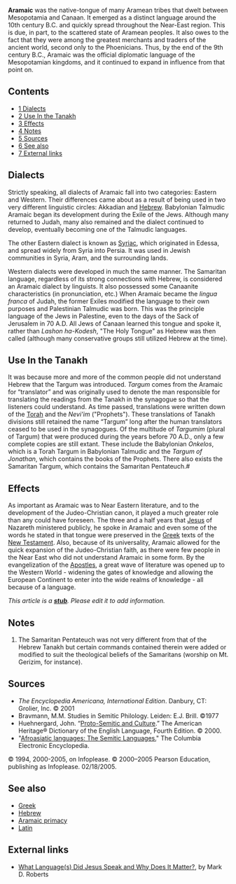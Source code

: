 **Aramaic** was the native-tongue of many Aramean tribes that dwelt
between Mesopotamia and Canaan. It emerged as a distinct language
around the 10th century B.C. and quickly spread throughout the
Near-East region. This is due, in part, to the scattered state of
Aramean peoples. It also owes to the fact that they were among the
greatest merchants and traders of the ancient world, second only to
the Phoenicians. Thus, by the end of the 9th century B.C., Aramaic
was the official diplomatic language of the Mesopotamian kingdoms,
and it continued to expand in influence from that point on.

## Contents

-   [1 Dialects](#Dialects)
-   [2 Use In the Tanakh](#Use_In_the_Tanakh)
-   [3 Effects](#Effects)
-   [4 Notes](#Notes)
-   [5 Sources](#Sources)
-   [6 See also](#See_also)
-   [7 External links](#External_links)

## Dialects

Strictly speaking, all dialects of Aramaic fall into two
categories: Eastern and Western. Their differences came about as a
result of being used in two very different linguistic circles:
Akkadian and [Hebrew](Hebrew "Hebrew"). Babylonian Talmudic Aramaic
began its development during the Exile of the Jews. Although many
returned to Judah, many also remained and the dialect continued to
develop, eventually becoming one of the Talmudic languages.

The other Eastern dialect is known as [Syriac](Syriac "Syriac"),
which originated in Edessa, and spread widely from Syria into
Persia. It was used in Jewish communities in Syria, Aram, and the
surrounding lands.

Western dialects were developed in much the same manner. The
Samaritan language, regardless of its strong connections with
Hebrew, is considered an Aramaic dialect by linguists. It also
possessed some Canaanite characteristics (in pronunciation, etc.)
When Aramaic became the *lingua franca* of Judah, the former Exiles
modified the language to their own purposes and Palestinian
Talmudic was born. This was the principle language of the Jews in
Palestine, even to the days of the Sack of Jerusalem in 70 A.D. All
Jews of Canaan learned this tongue and spoke it, rather than
*Lashon ha-Kodesh*, "The Holy Tongue" as Hebrew was then called
(although many conservative groups still utilized Hebrew at the
time).

## Use In the Tanakh

It was because more and more of the common people did not
understand Hebrew that the Targum was introduced. *Targum* comes
from the Aramaic for “translator” and was originally used to denote
the man responsible for translating the readings from the Tanakh in
the synagogue so that the listeners could understand. As time
passed, translations were written down of the
[Torah](Pentateuch "Pentateuch") and the *Nevi’im* ("Prophets").
These translations of Tanakh divisions still retained the name
“Targum” long after the human translators ceased to be used in the
synagogues. Of the multitude of *Targumim* (plural of Targum) that
were produced during the years before 70 A.D., only a few complete
copies are still extant. These include the Babylonian *Onkelos*,
which is a Torah Targum in Babylonian Talmudic and the
*Targum of Jonathan*, which contains the books of the Prophets.
There also exists the Samaritan Targum, which contains the
Samaritan Pentateuch.\#

## Effects

As important as Aramaic was to Near Eastern literature, and to the
development of the Judeo-Christian canon, it played a much greater
role than any could have foreseen. The three and a half years that
[Jesus](Jesus "Jesus") of Nazareth ministered publicly, he spoke in
Aramaic and even some of the words he stated in that tongue were
preserved in the [Greek](Greek "Greek") texts of the
[New Testament](New_Testament "New Testament"). Also, because of
its universality, Aramaic allowed for the quick expansion of the
Judeo-Christian faith, as there were few people in the Near East
who did not understand Aramaic in some form. By the evangelization
of the [Apostles](Apostle "Apostle"), a great wave of literature
was opened up to the Western World - widening the gates of
knowledge and allowing the European Continent to enter into the
wide realms of knowledge - all because of a language.

*This article is a **[stub](http://www.theopedia.com/Category:Theopedia_stubs "Category:Theopedia stubs")**. Please edit it to add information.*
## Notes

1.  The Samaritan Pentateuch was not very different from that of
    the Hebrew Tanakh but certain commands contained therein were added
    or modified to suit the theological beliefs of the Samaritans
    (worship on Mt. Gerizim, for instance).

## Sources

-   *The Encyclopedia Americana, International Edition*. Danbury,
    CT: Grolier, Inc. © 2001
-   Bravmann, M.M. Studies in Semitic Philology. Leiden: E.J.
    Brill. ©1977
-   Huehnergard, John.
    “[Proto-Semitic and Culture](http://www.bartleby.com/61/10.html).”
    The American Heritage® Dictionary of the English Language, Fourth
    Edition. © 2000.
-   "[Afroasiatic languages: The Semitic Languages.](http://www.infoplease.com/ce6/society/A0920673.html)"
    The Columbia Electronic Encyclopedia.

© 1994, 2000-2005, on Infoplease. © 2000–2005 Pearson Education,
publishing as Infoplease. 02/18/2005.

## See also

-   [Greek](Greek "Greek")
-   [Hebrew](Hebrew "Hebrew")
-   [Aramaic primacy](Aramaic_primacy "Aramaic primacy")
-   [Latin](Latin "Latin")

## External links

-   [What Language(s) Did Jesus Speak and Why Does It Matter?](http://markdroberts.com/htmfiles/resources/jesuslanguage.htm),
    by Mark D. Roberts



